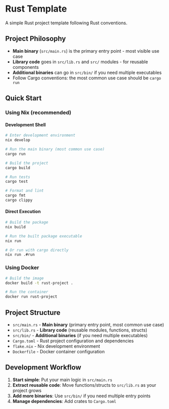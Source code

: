 # Rust Template

A simple Rust project template following Rust conventions.

## Project Philosophy

- **Main binary** (`src/main.rs`) is the primary entry point - most visible use case
- **Library code** goes in `src/lib.rs` and `src/` modules - for reusable components
- **Additional binaries** can go in `src/bin/` if you need multiple executables
- Follow Cargo conventions: the most common use case should be `cargo run`

## Quick Start

### Using Nix (recommended)

#### Development Shell

```bash
# Enter development environment
nix develop

# Run the main binary (most common use case)
cargo run

# Build the project
cargo build

# Run tests
cargo test

# Format and lint
cargo fmt
cargo clippy
```

#### Direct Execution

```bash
# Build the package
nix build

# Run the built package executable
nix run

# Or run with cargo directly
nix run .#run
```

### Using Docker

```bash
# Build the image
docker build -t rust-project .

# Run the container
docker run rust-project
```

## Project Structure

- `src/main.rs` - **Main binary** (primary entry point, most common use case)
- `src/lib.rs` - **Library code** (reusable modules, functions, structs)
- `src/bin/` - **Additional binaries** (if you need multiple executables)
- `Cargo.toml` - Rust project configuration and dependencies
- `flake.nix` - Nix development environment
- `Dockerfile` - Docker container configuration

## Development Workflow

1. **Start simple**: Put your main logic in `src/main.rs`
2. **Extract reusable code**: Move functions/structs to `src/lib.rs` as your project grows
3. **Add more binaries**: Use `src/bin/` if you need multiple entry points
4. **Manage dependencies**: Add crates to `Cargo.toml`
